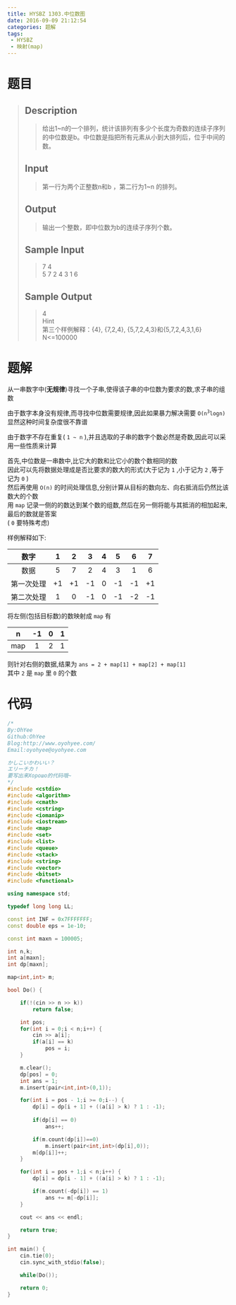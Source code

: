 ```yaml
---
title: HYSBZ 1303.中位数图
date: 2016-09-09 21:12:54
categories: 题解
tags: 
 - HYSBZ
 - 映射(map)
---
```

# 题目
> 
> ## Description  
>> 给出1~n的一个排列，统计该排列有多少个长度为奇数的连续子序列的中位数是b。中位数是指把所有元素从小到大排列后，位于中间的数。  
>> <!--more-->  
> 
> ## Input  
>> 第一行为两个正整数n和b ，第二行为1~n 的排列。  
> 
> ## Output  
>> 输出一个整数，即中位数为b的连续子序列个数。  
> 
> ## Sample Input  
>> 7 4  
>> 5 7 2 4 3 1 6  
> 
> ## Sample Output  
>> 4  
>> Hint  
>> 第三个样例解释：{4}, {7,2,4}, {5,7,2,4,3}和{5,7,2,4,3,1,6}  
>> N<=100000  


# 题解

从一串数字中(**无规律**)寻找一个子串,使得该子串的中位数为要求的数,求子串的组数  

由于数字本身没有规律,而寻找中位数需要规律,因此如果暴力解决需要 <code>O(n<sup>3</sup>logn)</code>  
显然这种时间复杂度很不靠谱  

由于数字不存在重复( `1 ~ n` ),并且选取的子串的数字个数必然是奇数,因此可以采用一些性质来计算   

首先,中位数是一串数中,比它大的数和比它小的数个数相同的数  
因此可以先将数据处理成是否比要求的数大的形式(大于记为 `1` ,小于记为 `2` ,等于记为 `0` )  
然后再使用 `O(n)` 的时间处理信息,分别计算从目标的数向左、向右抵消后仍然比该数大的个数  
用 `map` 记录一侧的的数达到某个数的组数,然后在另一侧将能与其抵消的相加起来,最后的数就是答案  
( `0` 要特殊考虑)

样例解释如下:

|数字|1|2|3|4|5|6|7|
|:--:|:--:|:--:|:--:|:--:|:--:|:--:|:--:|
|数据|5|7|2|4|3|1|6|
|第一次处理|+1|+1|-1|0|-1|-1|+1|
|第二次处理|1|0|-1|0|-1|-2|-1|

将左侧(包括目标数)的数映射成 `map` 有  

|n|-1|0|1|
|:--:|:--:|:--:|:--:|
|map|1|2|1|

则针对右侧的数据,结果为 `ans = 2 + map[1] + map[2] + map[1]`  
其中 `2` 是 `map` 里 `0` 的个数  


# 代码
```cpp 中位数图 https://github.com/OhYee/ACM.github.io/blob/master/HYSBZ/1303.%D6%D0%CE%BB%CA%FD%CD%BC.cpp 代码备份
/*
By:OhYee
Github:OhYee
Blog:http://www.oyohyee.com/
Email:oyohyee@oyohyee.com

かしこいかわいい？
エリーチカ！
要写出来Хорошо的代码哦~
*/
#include <cstdio>
#include <algorithm>
#include <cmath>
#include <cstring>
#include <iomanip>
#include <iostream>
#include <map>
#include <set>
#include <list>
#include <queue>
#include <stack>
#include <string>
#include <vector>
#include <bitset>
#include <functional>

using namespace std;

typedef long long LL;

const int INF = 0x7FFFFFFF;
const double eps = 1e-10;

const int maxn = 100005;

int n,k;
int a[maxn];
int dp[maxn];

map<int,int> m;

bool Do() {

    if(!(cin >> n >> k))
        return false;

    int pos;
    for(int i = 0;i < n;i++) {
        cin >> a[i];
        if(a[i] == k)
            pos = i;
    }

    m.clear();
    dp[pos] = 0;
    int ans = 1;
    m.insert(pair<int,int>(0,1));

    for(int i = pos - 1;i >= 0;i--) {
        dp[i] = dp[i + 1] + ((a[i] > k) ? 1 : -1);
        
        if(dp[i] == 0)
            ans++;

        if(m.count(dp[i])==0)
            m.insert(pair<int,int>(dp[i],0));
        m[dp[i]]++;
    }

    for(int i = pos + 1;i < n;i++) {
        dp[i] = dp[i - 1] + ((a[i] > k) ? 1 : -1);

        if(m.count(-dp[i]) == 1)
            ans += m[-dp[i]];
    }

    cout << ans << endl;

    return true;
}

int main() {
    cin.tie(0);
    cin.sync_with_stdio(false);

    while(Do());

    return 0;
}
```